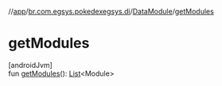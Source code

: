 //[app](../../../index.md)/[br.com.egsys.pokedexegsys.di](../index.md)/[DataModule](index.md)/[getModules](get-modules.md)

# getModules

[androidJvm]\
fun [getModules](get-modules.md)(): [List](https://kotlinlang.org/api/latest/jvm/stdlib/kotlin.collections/-list/index.html)&lt;Module&gt;
